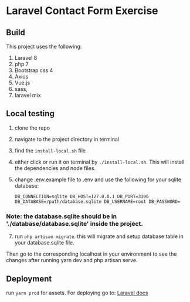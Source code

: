 # Laravel Contact Form Exercise

## Build 
This project uses the following:
1. Laravel 8
2. php 7
3. Bootstrap css 4
4. Axios
5. Vue.js
6. sass,
7. laravel mix

## Local testing

1. clone the repo
2. navigate to the project directory in terminal
3. find the `install-local.sh` file
4. either click or run it on terminal by `./install-local.sh`. This will install the dependencies and node files.
6. change .env.example file to .env and use the following for your sqlite database:

    `DB_CONNECTION=sqlite
    DB_HOST=127.0.0.1
    DB_PORT=3306
    DB_DATABASE=/path/database.sqlite
    DB_USERNAME=root
    DB_PASSWORD=
    `

### Note: the database.sqlite should be in './database/database.sqlite' inside the project.
7. run `php artisan migrate`. this will migrate and setup database table in your database.sqlite file.

Then go to the corresponding localhost in your environment to see the changes after running yarn dev and php artisan serve.

## Deployment

 run `yarn prod` for assets. For deploying go to: [Laravel docs](https://laravel.com/docs/8.x/deployment)



